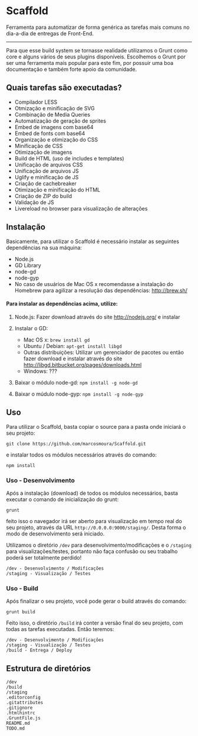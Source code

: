 Scaffold
========

Ferramenta para automatizar de forma genérica as tarefas mais comuns no dia-a-dia de entregas de Front-End.
* * *
Para que esse build system se tornasse realidade utilizamos o Grunt como core e alguns vários de seus plugins disponíveis.
Escolhemos o Grunt por ser uma ferramenta mais popular para este fim, por possuir uma boa documentação e também forte apoio da comunidade.

## Quais tarefas são executadas?

- Compilador LESS
- Otmização e minificação de SVG
- Combinação de Media Queries
- Automatização de geração de sprites
- Embed de imagens com base64
- Embed de fonts com base64
- Organização e otimização do CSS
- Minificação de CSS
- Otimização de imagens
- Build de HTML (uso de includes e templates)
- Unificação de arquivos CSS
- Unificação de arquivos JS
- Uglify e minificação de JS
- Criação de cachebreaker
- Otimização e minificação do HTML
- Criação de ZIP do build
- Validação de JS
- Livereload no browser para visualização de alterações

## Instalação

Basicamente, para utilizar o Scaffold é necessário instalar as seguintes dependências na sua máquina:

- Node.js
- GD Library
- node-gd
- node-gyp
- No caso de usuários de Mac OS x recomendasse a instalação do Homebrew para agilizar a resolução das dependências: http://brew.sh/

#### Para instalar as dependências acima, utilize:

1. Node.js: Fazer download através do site http://nodejs.org/ e instalar

2. Instalar o GD:
    - Mac OS x: `brew install gd`
    - Ubuntu / Debian: `apt-get install libgd`
    - Outras distribuições: Utilizar um gerenciador de pacotes ou então fazer download e instalar através do site http://libgd.bitbucket.org/pages/downloads.html
    - Windows: ???
3. Baixar o módulo node-gd: `npm install -g node-gd`
4. Baixar o múdulo node-gyp: `npm install -g node-gyp`

## Uso

Para utilizar o Scaffold, basta copiar o source para a pasta onde iniciará o seu projeto:

    git clone https://github.com/marcosmoura/Scaffold.git

e instalar todos os módulos necessários através do comando:

    npm install

### Uso - Desenvolvimento

Após a instalação (download) de todos os módulos necessários, basta executar o comando de inicialização do grunt:

    grunt

feito isso o navegador irá ser aberto para visualização em tempo real do seu projeto, através da URL `http://0.0.0.0:9000/staging/`.
Desta forma o modo de desenvolvimento será iniciado.

Utilizamos o diretório `/dev` para desenvolvimento/modificações e o `/staging` para visualizações/testes, portanto não faça confusão ou seu trabalho poderá ser totalmente perdido!

    /dev - Desenvolvimento / Modificações
    /staging - Visualização / Testes

### Uso - Build

Após finalizar o seu projeto, você pode gerar o build através do comando:

    grunt build

Feito isso, o diretório `/build` irá conter a versão final do seu projeto, com todas as tarefas executadas.
Então teremos:

    /dev - Desenvolvimento / Modificações
    /staging - Visualização / Testes
    /build - Entrega / Deploy

## Estrutura de diretórios

    /dev  
    /build  
    /staging  
    .editorconfig  
    .gitattributes  
    .gitignore  
    .htmlhintrc  
    .GruntFile.js  
    README.md  
    TODO.md  
